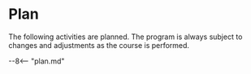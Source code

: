 # Plan

The following activities are planned. The program is always subject to changes and adjustments as the course is performed.

--8<-- "plan.md"